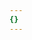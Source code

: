 ```yaml
---
{}
---
```


<!-- 


You can define optional content in your overridden taxonomy page. Aswell you can define optional `title` and `singulartitle` that will override the values from your `hugo.toml` or of your translation files.

## Just an example heading

The TOC will contain this heading and the index headings below.

-->
